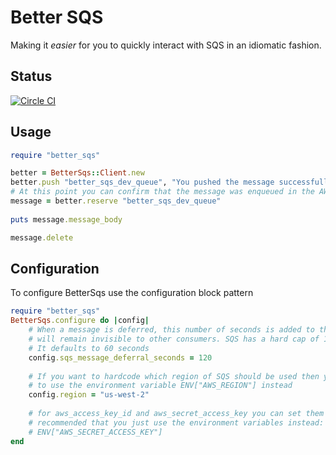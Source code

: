 # Better SQS

Making it _easier_ for you to quickly interact with SQS in an idiomatic fashion.

## Status

[![Circle CI](https://circleci.com/gh/Referly/better_sqs.svg?style=svg)](https://circleci.com/gh/Referly/better_sqs)

## Usage

```ruby
require "better_sqs"

better = BetterSqs::Client.new 
better.push "better_sqs_dev_queue", "You pushed the message successfully!"
# At this point you can confirm that the message was enqueued in the AWS console
message = better.reserve "better_sqs_dev_queue"
 
puts message.message_body

message.delete
```

## Configuration

To configure BetterSqs use the configuration block pattern

```ruby
require "better_sqs"
BetterSqs.configure do |config|
    # When a message is deferred, this number of seconds is added to the time period that the message
    # will remain invisible to other consumers. SQS has a hard cap of 12 hours on visibility.
    # It defaults to 60 seconds
    config.sqs_message_deferral_seconds = 120
    
    # If you want to hardcode which region of SQS should be used then you can set this option. It is recommended
    # to use the environment variable ENV["AWS_REGION"] instead
    config.region = "us-west-2"
    
    # for aws_access_key_id and aws_secret_access_key you can set them in this fashion, but it is strongly
    # recommended that you just use the environment variables instead: ENV["AWS_ACCESS_KEY_ID"], 
    # ENV["AWS_SECRET_ACCESS_KEY"]
end
```